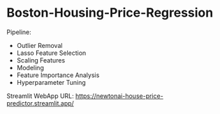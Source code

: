 # Boston-Housing-Price-Regression

Pipeline:
- Outlier Removal
- Lasso Feature Selection
- Scaling Features
- Modeling
- Feature Importance Analysis
- Hyperparameter Tuning

Streamlit WebApp URL: https://newtonai-house-price-predictor.streamlit.app/

